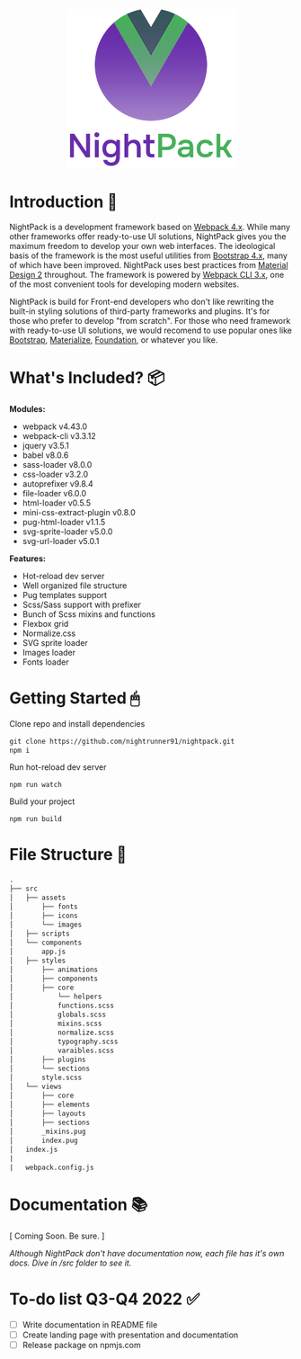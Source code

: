 <p></p>
<p align="center">
  <img src="src/assets/images/presentation.png" alt="Presentation" width="300" height="284">
</p>

# Introduction 👋

NightPack is a development framework based on [Webpack 4.x](https://webpack.js.org/). While many other frameworks offer ready-to-use UI solutions, NightPack gives you the maximum freedom to develop your own web interfaces. The ideological basis of the framework is the most useful utilities from [Bootstrap 4.x](https://getbootstrap.com/docs/4.6/getting-started/introduction/), many of which have been improved. NightPack uses best practices from [Material Design 2](https://material.io/) throughout. The framework is powered by [Webpack CLI 3.x](https://webpack.js.org/api/cli/), one of the most convenient tools for developing modern websites.

NightPack is build for Front-end developers who don't like rewriting the built-in styling solutions of third-party frameworks and plugins. It's for those who prefer to develop "from scratch". For those who need framework with ready-to-use UI solutions, we would recomend to use popular ones like [Bootstrap](https://bootstrap.org/), [Materialize](https://materializecss.com/), [Foundation](https://get.foundation/), or whatever you like.

# What's Included? 📦

**Modules:**
* webpack v4.43.0
* webpack-cli v3.3.12
* jquery v3.5.1
* babel v8.0.6
* sass-loader v8.0.0
* css-loader v3.2.0
* autoprefixer v9.8.4
* file-loader v6.0.0
* html-loader v0.5.5
* mini-css-extract-plugin v0.8.0
* pug-html-loader v1.1.5
* svg-sprite-loader v5.0.0
* svg-url-loader v5.0.1

**Features:**
* Hot-reload dev server
* Well organized file structure
* Pug templates support
* Scss/Sass support with prefixer
* Bunch of Scss mixins and functions
* Flexbox grid
* Normalize.css
* SVG sprite loader
* Images loader
* Fonts loader

# Getting Started 🖱

Clone repo and install dependencies
```
git clone https://github.com/nightrunner91/nightpack.git
npm i
```
Run hot-reload dev server
```
npm run watch
```
Build your project
```
npm run build
```

# File Structure 📂

```
.
├── src
│   ├── assets
│       ├── fonts
│       ├── icons
│       └── images
│   ├── scripts
│   └── components
│       app.js
│   ├── styles
│       ├── animations
│       ├── components
│       ├── core
│           └── helpers
│           functions.scss
│           globals.scss
│           mixins.scss
│           normalize.scss
│           typography.scss
│           varaibles.scss
│       ├── plugins
│       └── sections
│       style.scss
│   └── views
│       ├── core
│       ├── elements
│       ├── layouts
│       ├── sections
│       _mixins.pug
│       index.pug
│   index.js
|
|   webpack.config.js
```

# Documentation 📚

[ Coming Soon. Be sure. ]

_Although NightPack don't have documentation now, each file has it's own docs. Dive in /src folder to see it._

# To-do list Q3-Q4 2022 ✅

- [ ] Write documentation in README file
- [ ] Create landing page with presentation and documentation
- [ ] Release package on npmjs.com
